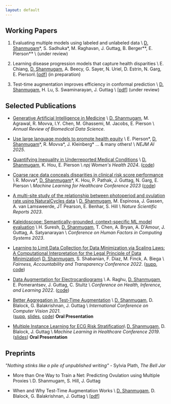 ```yaml
---
layout: default
---
```


## Working Papers

1. Evaluating multiple models using labeled and unlabeled data \\
<u>D. Shanmugam</u>\*, S. Sadhuka\*, M. Raghavan, J. Guttag, B. Berger\*\*, E. Pierson\*\* \\
(under review)

2. Learning disease progression models that capture health disparities \\
E. Chiang, <u>D. Shanmugam</u>, A. Beecy, G. Sayer, N. Uriel, D. Estrin, N. Garg, E. Pierson\\
[[pdf](https://erica-chiang.github.io/assets/files/Progression_Project_Draft.pdf)] (in preparation)

3. Test-time augmentation improves efficiency in conformal prediction \\
<u>D. Shanmugam</u>, H. Lu, S. Swaminarayan, J. Guttag \\
[[pdf](pdfs/tta_icml_2024.pdf)] (under review)

## Selected Publications

- [Generative Artificial Intelligence in Medicine](https://arxiv.org/abs/2412.10337) \\
<u>D. Shanmugam</u>, M. Agrawal, R. Movva, I.Y. Chen, M. Ghassemi, M. Jacobs, E. Pierson \\
*Annual Review of Biomedical Data Science*. 

- [Use large language models to promote health equity](https://arxiv.org/abs/2312.14804) \\
E. Pierson\*, <u>D. Shanmugam</u>\*, R. Movva\*, J. Kleinberg\* ... & many others! \\
*NEJM AI 2025*. 

- [Quantifying Inequality in Underreported Medical Conditions](https://arxiv.org/abs/2110.04133) \\
<u>D. Shanmugam</u>, K. Hou, E. Pierson \\
*npj Women's Health 2024*. 
([code](https://github.com/epierson9/invisible-conditions))

- [Coarse race data conceals disparities in clinical risk score performance](https://arxiv.org/abs/2304.09270) \\
R. Movva\*, <u>D. Shanmugam</u>\*, K. Hou, P. Pathak, J. Guttag, N. Garg, E. Pierson \\
*Machine Learning for Healthcare Conference 2023* 
([code](https://github.com/rmovva/granular-race-disparities_mlhc23))

- [A multi-site study of the relationship between photoperiod and ovulation rate using NaturalCycles data](https://www.nature.com/articles/s41598-023-34940-z) \\
<u>D. Shanmugam</u>, M. Espinosa, J. Gassen, A. van Lamsweerde, JT Pearson, E. Benhar, S. Hill \\
*Nature Scientific Reports 2023*. 

- [Kaleidoscope: Semantically-grounded, context-specific ML model evaluation](https://doi.org/10.1145/3544548.3581482) \\
H. Suresh, <u>D. Shanmugam</u>, T. Chen, A. Bryan, A. D'Amour, J. Guttag, A. Satyanarayan \\
*Conference on Human Factors in Computing Systems 2023*.  

- [Learning to Limit Data Collection for Data Minimization via Scaling Laws: A Computational Interpretation for the Legal Principle  of Data Minimization](pdfs/facct_2022_lldc.pdf)\\
<u>D. Shanmugam</u>, S. Shabanian, F. Diaz, M. Finck, A. Biega \\
*Fairness, Accountability and Transparency Conference 2022*. ([supp](pdfs/facct_2022_lldc_supp.pdf), [code](https://github.com/divyashan/learning_to_limit))

- [Data Augmentation for Electrocardiograms](https://arxiv.org/abs/2204.04360)  \\
A. Raghu, <u>D. Shanmugam</u>, E. Pomerantsev, J. Guttag, C. Stultz \\
*Conference on Health, Inference, and Learning 2022*. 
([code](https://github.com/aniruddhraghu/ecg_aug))

- [Better Aggregation in Test-Time Augmentation](https://arxiv.org/abs/2011.11156) \\
<u>D. Shanmugam</u>, D. Blalock, G. Balakrishnan, J. Guttag \\
*International Conference on Computer Vision 2021*.  
([supp](pdfs/2021_ICCV_TTA_supplement.pdf), [slides](pdfs/tta_iccv_slides.pdf), [code](https://github.com/divyashan/test-time-augmentation)) **Oral Presentation**


- [Multiple Instance Learning for ECG Risk Stratification](pdfs/ecg_mlhc_2019.pdf)\\
<u>D. Shanmugam</u>, D. Blalock, J. Guttag \\
*Machine Learning in Healthcare Conference 2019*.  
([slides](pdfs/ecg_mlhc_slides.pdf)) **Oral Presentation**

<!-- 
## Workshop Papers

- At the Intersection of Deep Learning and Conceptual Art: The End of Signature \\
<u>D. Shanmugam</u>\*, K. Lewis\*, Jose Javier Gonzalez-Ortiz\*, Agnieszka Kurant, John Guttag \\
*Broadening Research Collaborations Workshop, NeurIPS 2022* \\
[[pdf](https://arxiv.org/abs/2207.04312)]

- Improved Text Classification via Test-Time Augmentation \\
H. Lu, <u>D. Shanmugam</u>, H. Suresh, J. Guttag \\
*UpdatableML Workshop, ICML 2020* \\
[[pdf](https://arxiv.org/abs/2206.13607)]

- Unsupervised Domain Adaptation in the Absence of Source Data \\
R. Sahoo\*, <u>D. Shanmugam</u>\*, J. Guttag \\
*Uncertainty & Robustness in Deep Learning Workshop, ICML 2020* \\
[[pdf](pdfs/udl_icml_2020.pdf)]

- Automated Image Segmentation of Liver Stage Malaria Infection \\
AP. Soleimany, H. Suresh, JJG. Ortiz, <u>D. Shanmugam</u>, N. Gural, J. Guttag, SN. Bhatia \\
*Computational Biology Workshop ICML 2019* \\
[[pdf](pdfs/icml_workshop_2019.pdf)]

- A Convolutional Approach to Multivariate Time Series Comparison \\
<u>D. Shanmugam</u>, D. Blalock, J. Guttag: Jiffy \\
*Women in Machine Learning Workshop 2017* \\
[[pdf](pdfs/jiffy.pdf)]

- Disparities in the performance of Natural Language Processing Tools \\
H. Suresh, <u>D. Shanmugam</u>\\
*Women in Machine Learning Workshop 2017* \\
[[poster](pdfs/wimlposter_2017.pdf)] -->

## Preprints 

_"Nothing stinks like a pile of unpublished writing"_ - Sylvia Plath, _The Bell Jar_

- More than One Way to Train a Net: Predicting Ovulation using Multiple Proxies \\
D. Shanmugam, S. Hill, J. Guttag


- When and Why Test-Time Augmentation Works \\
<u>D. Shanmugam</u>, D. Blalock, G. Balakrishnan, J. Guttag \\
[[pdf](pdfs/when_and_why.pdf)] 

<!-- 
- Addressing Feature-Dependent Label Noise: A Generative Framework \\
J. Sahota, <u>D. Shanmugam</u> J. Ramanan, S. Eghbali, M. Brubaker \\
[[pdf](pdfs/KDD_2019_label_noise_correction.pdf)] -->
